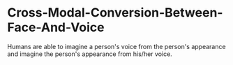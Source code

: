 # Cross-Modal-Conversion-Between-Face-And-Voice
Humans are able to imagine a person's voice from the person's appearance and imagine the person's appearance from his/her voice.
